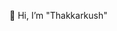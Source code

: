 👋 Hi, I’m "Thakkarkush"
<!---
Thakkarkush/Thakkarkush is a ✨ special ✨ repository because its `README.md` (this file) appears on your GitHub profile.
You can click the Preview link to take a look at your changes.
--->
